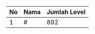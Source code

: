 | No | Nama            | Jumlah Level |
|----|-----------------|--------------|
| 1  | #    |    892        |

